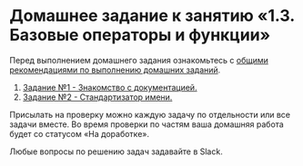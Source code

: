 # Домашнее задание к занятию «1.3. Базовые операторы и функции»

Перед выполнением домашнего задания ознакомьтесь с [общими рекомендациями по выполнению домашних заданий](../homework.md).

1. [Задание №1 - Знакомство с документацией.](./exercise-01.md)
2. [Задание №2 - Стандартизатор имени.](./exercise-02.md)

Присылать на проверку можно каждую задачу по отдельности или все задачи вместе. 
Во время проверки по частям ваша домашняя работа будет со статусом «На доработке».

Любые вопросы по решению задач задавайте в Slack.
